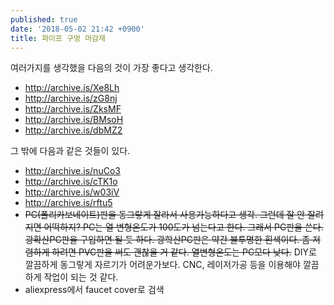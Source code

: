 ```yaml
---
published: true
date: '2018-05-02 21:42 +0900'
title: 파이프 구멍 마감재
---
```

여러가지를 생각했을 다음의 것이 가장 좋다고 생각한다.
- <http://archive.is/Xe8Lh>
- <http://archive.is/zG8nj>
- <http://archive.is/ZksMF>
- <http://archive.is/BMsoH>
- <http://archive.is/dbMZ2>

그 밖에 다음과 같은 것들이 있다.
- <http://archive.is/nuCo3>
- <http://archive.is/cTK1o>
- <http://archive.is/w03iV>
- <http://archive.is/rftu5>
- ~~PC(폴리카보네이트)판을 동그랗게 잘라서 사용가능하다고 생각. 그런데 잘 안 잘려지면 어떡하지? PC는 열 변형온도가 100도가 넘는다고 한다. 그래서 PC판을 쓴다. 광확산PC판을 구입하면 될 듯 하다. 광학산PC판은 약간 불투명한 흰색이다. 좀 저렴하게 하려면 PVC판을 써도 괜찮을 거 같다. 열변형온도는 PC모다 낮다.~~ DIY로 깔끔하게 동그랗게 자르기가 어려운가보다. CNC, 레이저가공 등을 이용해야 깔끔하게 작업이 되는 것 같다.
- aliexpress에서 faucet cover로 검색